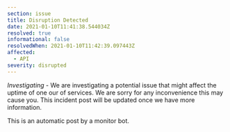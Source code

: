 ```yaml
---
section: issue
title: Disruption Detected
date: 2021-01-10T11:41:38.544034Z
resolved: true
informational: false
resolvedWhen: 2021-01-10T11:42:39.097443Z
affected:
  - API
severity: disrupted
---
```

*Investigating* - We are investigating a potential issue that might affect the uptime of one our of services. We are sorry for any inconvenience this may cause you. This incident post will be updated once we have more information.

This is an automatic post by a monitor bot.
        